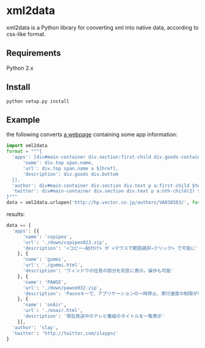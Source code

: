 xml2data
========

xml2data is a Python library for converting xml into native data, according to css-like format.

Requirements
------------

Python 2.x


Install
-------

    python setup.py install

Example
-------

the following converts [a webpage](http://hp.vector.co.jp/authors/VA038583/
) containing some app information:

```python
import xml2data
format = """{
  'apps': [div#main-container div.section:first-child div.goods-container div.goods @ {
      'name': div.top span.name,
      'url': div.top span.name a $[href],
      'description': div.goods div.bottom
  }],
  'author': div#main-container div.section div.text p a:first-child $text,
  'twitter': div#main-container div.section div.text p a:nth-child(2) $[href]
}"""
data = xml2data.urlopen('http://hp.vector.co.jp/authors/VA038583/', format)
```

results:

```python
data == {
  'apps': [{
      'name': 'copipex',
      'url': './down/copipex023.zip',
      'description': '<コピー⇒貼付け> が <マウスで範囲選択⇒クリック> で可能に'
    }, {
      'name': 'gummi',
      'url': './gummi.html', 
      'description': 'ウィンドウの任意の部分を別窓に表示。操作も可能'
    }, {
      'name': 'PAWSE',
      'url': './down/pawse032.zip',
      'description': 'Pauseキーで、アプリケーションの一時停止、実行速度の制限が可能に'
    }, {
      'name': 'onAir',
      'url': './onair.html',
      'description': '現在放送中のテレビ番組のタイトルを一覧表示'
    }],
  'author': 'slay', 
  'twitter': 'http://twitter.com/slaypni'
}
```
